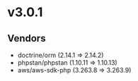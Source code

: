 # v3.0.1

## Vendors

- doctrine/orm (2.14.1 => 2.14.2)
- phpstan/phpstan (1.10.11 => 1.10.13)
- aws/aws-sdk-php (3.263.8 => 3.263.9)
